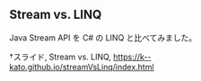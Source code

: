 ## Stream vs. LINQ

Java Stream API を C# の LINQ と比べてみました。

†スライド, Stream vs. LINQ, <a href="https://k--kato.github.io/streamVsLinq/index.html" target="_blank">https://k--kato.github.io/streamVsLinq/index.html</a>
